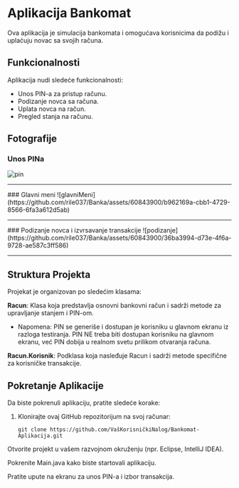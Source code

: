 # Aplikacija Bankomat

Ova aplikacija je simulacija bankomata i omogućava korisnicima da podižu i uplaćuju novac sa svojih računa.

## Funkcionalnosti

Aplikacija nudi sledeće funkcionalnosti:

- Unos PIN-a za pristup računu.
- Podizanje novca sa računa.
- Uplata novca na račun.
- Pregled stanja na računu.


## Fotografije

### Unos PINa
![pin](https://github.com/rile037/Banka/assets/60843900/102eadde-adeb-464e-a889-4b07911ecd19)
<hr>
### Glavni meni
![glavniMeni](https://github.com/rile037/Banka/assets/60843900/b962169a-cbb1-4729-8566-6fa3a612d5ab)
<hr>
### Podizanje novca i izvrsavanje transakcije
![podizanje](https://github.com/rile037/Banka/assets/60843900/36ba3994-d73e-4f6a-9728-ae587c3ff586)
<hr>

## Struktura Projekta

Projekat je organizovan po sledećim klasama:

**Racun**: Klasa koja predstavlja osnovni bankovni račun i sadrži metode za upravljanje stanjem i PIN-om.
- Napomena: PIN se generiše i dostupan je korisniku u glavnom ekranu iz razloga testiranja. 
PIN NE treba biti dostupan korisniku na glavnom ekranu, već PIN dobija u realnom svetu prilikom otvaranja računa. 

**Racun.Korisnik**: Podklasa koja nasleđuje Racun i sadrži metode specifične za korisničke transakcije.


## Pokretanje Aplikacije

Da biste pokrenuli aplikaciju, pratite sledeće korake:

1. Klonirajte ovaj GitHub repozitorijum na svoj računar:

   ```shell
   git clone https://github.com/VašKorisničkiNalog/Bankomat-Aplikacija.git

Otvorite projekt u vašem razvojnom okruženju (npr. Eclipse, IntelliJ IDEA).

Pokrenite Main.java kako biste startovali aplikaciju.

Pratite upute na ekranu za unos PIN-a i izbor transakcija.

